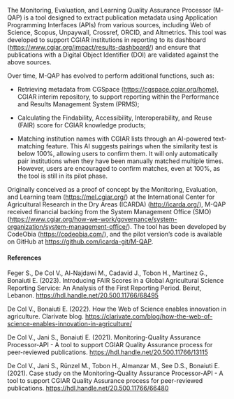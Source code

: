 The Monitoring, Evaluation, and Learning Quality Assurance Processor (M-QAP) is a tool designed to extract publication metadata using Application Programming Interfaces (APIs) from various sources, including Web of Science, Scopus, Unpaywall, Crossref, ORCID, and Altmetrics. This tool was developed to support CGIAR institutions in reporting to its dashboard (https://www.cgiar.org/impact/results-dashboard/) and ensure that publications with a Digital Object Identifier (DOI) are validated against the above sources. 

Over time, M-QAP has evolved to perform additional functions, such as: 

- Retrieving metadata from CGSpace (https://cgspace.cgiar.org/home), CGIAR interim repository, to support reporting within the Performance and Results Management System (PRMS); 

- Calculating the Findability, Accessibility, Interoperability, and Reuse (FAIR) score for CGIAR knowledge products; 

- Matching institution names with CGIAR lists through an AI-powered text-matching feature. This AI suggests pairings when the similarity test is below 100%, allowing users to confirm them. It will only automatically pair institutions when they have been manually matched multiple times. However, users are encouraged to confirm matches, even at 100%, as the tool is still in its pilot phase. 

Originally conceived as a proof of concept by the Monitoring, Evaluation, and Learning team (https://mel.cgiar.org/) at the International Center for Agricultural Research in the Dry Areas (ICARDA) (http://icarda.org/), M-QAP received financial backing from the System Management Office (SMO) (https://www.cgiar.org/how-we-work/governance/system-organization/system-management-office/). The tool has been developed by CodeObia (https://codeobia.com/), and the pilot version’s code is available on GitHub at https://github.com/icarda-git/M-QAP. 

  

#### References 

Feger S., De Col V., Al-Najdawi M., Cadavid J., Tobon H., Martinez G., Bonaiuti E. (2023). Introducing FAIR Scores in a Global Agricultural Science Reporting Service: An Analysis of the First Reporting Period. Beirut, Lebanon. https://hdl.handle.net/20.500.11766/68495 

De Col V., Bonaiuti E. (2022). How the Web of Science enables innovation in agriculture. Clarivate blog. https://clarivate.com/blog/how-the-web-of-science-enables-innovation-in-agriculture/ 

De Col V., Jani S., Bonaiuti E. (2021). Monitoring-Quality Assurance Processor-API - A tool to support CGIAR Quality Assurance process for peer-reviewed publications. https://hdl.handle.net/20.500.11766/13115 

De Col V., Jani S., Rünzel M., Tobon H., Almanzar M., See D.S., Bonaiuti E. (2021). Case study on the Monitoring-Quality Assurance Processor-API - A tool to support CGIAR Quality Assurance process for peer-reviewed publications. https://hdl.handle.net/20.500.11766/66480 
